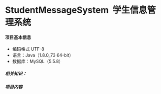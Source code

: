 # StudentMessageSystem  学生信息管理系统
#### 项目基本信息
* 编码格式 UTF-8
* 语言：Java（1.8.0_73 64-bit）
* 数据库：MySQL（5.5.8）

##### 相关知识：

##### 项目内容


